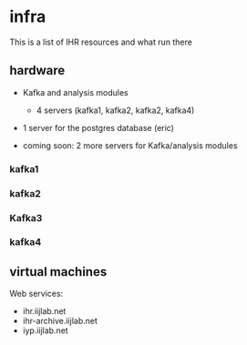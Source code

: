 # infra

This is a list of IHR resources and what run there

## hardware
- Kafka and analysis modules
    - 4 servers (kafka1, kafka2, kafka2, kafka4)

- 1 server for the postgres database (eric)

- coming soon: 2 more servers for Kafka/analysis modules

### kafka1


### kafka2


### Kafka3


### kafka4





## virtual machines
Web services:
- ihr.iijlab.net
- ihr-archive.iijlab.net
- iyp.iijlab.net

